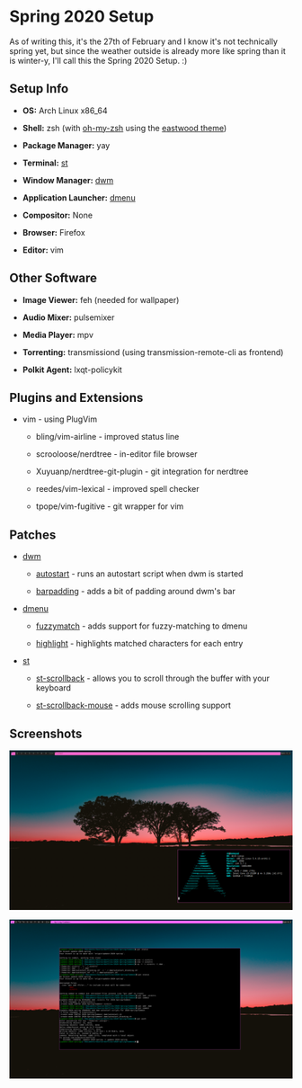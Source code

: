 # Spring 2020 Setup

As of writing this, it's the 27th of February and I know it's not technically spring yet, but since the weather outside is already more like
spring than it is winter-y, I'll call this the Spring 2020 Setup. :)

## Setup Info

 * **OS:** Arch Linux x86\_64

 * **Shell:** zsh (with [oh-my-zsh](https://ohmyz.sh/ "oh-my-zsh homepage") using the [eastwood theme](https://github.com/robbyrussell/oh-my-zsh/blob/master/themes/eastwood.zsh-theme))

 * **Package Manager:** yay

 * **Terminal:** [st](https://st.suckless.org/ "the st homepage")

 * **Window Manager:** [dwm](https://dwm.suckless.org "the dwm homepage")

 * **Application Launcher:** [dmenu](https://tools.suckless.org/dmenu/ "the dmenu homepage")

 * **Compositor:** None

 * **Browser:** Firefox

 * **Editor:** vim

## Other Software

 * **Image Viewer:** feh (needed for wallpaper)

 * **Audio Mixer:** pulsemixer

 * **Media Player:** mpv

 * **Torrenting:** transmissiond (using transmission-remote-cli as frontend)

 * **Polkit Agent:** lxqt-policykit

## Plugins and Extensions

 * vim - using PlugVim

   * bling/vim-airline - improved status line

   * scrooloose/nerdtree - in-editor file browser

   * Xuyuanp/nerdtree-git-plugin - git integration for nerdtree

   * reedes/vim-lexical - improved spell checker

   * tpope/vim-fugitive - git wrapper for vim

## Patches

 * [dwm](https://dwm.suckless.org "dwm homepage") 

   * [autostart](https://dwm.suckless.org/patches/autostart/) - runs an autostart script when dwm is started

   * [barpadding](https://dwm.suckless.org/patches/barpadding/) - adds a bit of padding around dwm's bar 

 * [dmenu](https://tools.suckless.org/dmenu/ "dmenu site")

   * [fuzzymatch](https://tools.suckless.org/dmenu/patches/fuzzymatch/) - adds support for fuzzy-matching to dmenu

   * [highlight](https://tools.suckless.org/dmenu/patches/highlight/) - highlights matched characters for each entry

 * [st](https://st.suckless.org "st homepage")

   * [st-scrollback](https://st.suckless.org/patches/scrollback/) - allows you to scroll through the buffer with your keyboard

   * [st-scrollback-mouse](https://st.suckless.org/patches/scrollback/) - adds mouse scrolling support

## Screenshots

![Screenshot 1](/2020-Spring/Common/Screenshots/1.png)

![Screenshot 2](/2020-Spring/Common/Screenshots/2.png)
